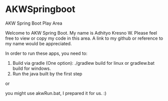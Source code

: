 # AKWSpringboot
AKW Spring Boot Play Area

Welcome to AKW Spring Boot. My name is Adhityo Kresno W. Please feel free to view or copy my code in this area. A link to my github or reference to my name would be appreciated.

In order to run these apps, you need to:
1. Build via gradle (One option): ./gradlew build for linux or gradlew.bat build for windows.
2. Run the java built by the first step

or

you might use akwRun.bat, I prepared it for us. :)

